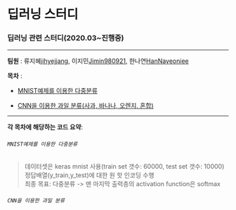 # 딥러닝 스터디

### 딥러닝 관련 스터디(2020.03~진행중)

------------
__팀원__ : 류지혜[jihyejjang](https://github.com/jihyejjang), 이지민[Jimin980921](https://github.com/Jimin980921), 한나연[HanNayeoniee](https://github.com/HanNayeoniee)

__목차__ : 

- [MNIST예제를 이용한 다중분류](#mnist예제를-이용한-다중분류)

- [CNN을 이용한 과일 분류(사과, 바나나, 오렌지, 혼합)](#cnn을-이용한-과일-분류)

----------------------
__각 목차에 해당하는 코드 요약__:


###### `MNIST예제를 이용한 다중분류`
> 데이터셋은 keras mnist 사용(train set 갯수: 60000, test set 갯수: 10000)                 
> 정답배열(y_train,y_test)에 대한 원 핫 인코딩 수행                       
> 최종 목표: 다중분류 -> 맨 마지막 출력층의 activation function은 softmax


###### `CNN을 이용한 과일 분류`
> 
